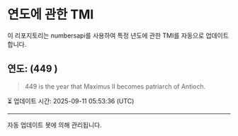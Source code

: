 
# 연도에 관한 TMI

이 리포지토리는 numbersapi를 사용하여 특정 년도에 관한 TMI를 자동으로 업데이트합니다.

## 연도: (449 )
> 449 is the year that Maximus II becomes patriarch of Antioch.

⏳ 업데이트 시간: 2025-09-11 05:53:36 (UTC)

---
자동 업데이트 봇에 의해 관리됩니다.
